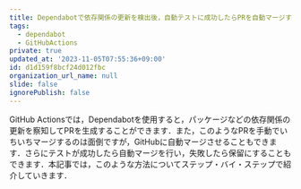 ```yaml
---
title: Dependabotで依存関係の更新を検出後，自動テストに成功したらPRを自動マージする方法
tags:
  - dependabot
  - GitHubActions
private: true
updated_at: '2023-11-05T07:55:36+09:00'
id: d1d159f8bcf24d012fbc
organization_url_name: null
slide: false
ignorePublish: false
---
```

GitHub Actionsでは，Dependabotを使用すると，パッケージなどの依存関係の更新を察知してPRを生成することができます．また，このようなPRを手動でいちいちマージするのは面倒ですが，GitHubに自動マージさせることもできます．さらにテストが成功したら自動マージを行い，失敗したら保留にすることもできます．本記事では，このような方法についてステップ・バイ・ステップで紹介していきます．
